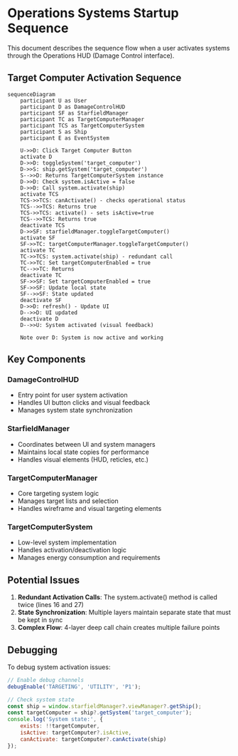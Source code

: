 # Operations Systems Startup Sequence

This document describes the sequence flow when a user activates systems through the Operations HUD (Damage Control interface).

## Target Computer Activation Sequence

```mermaid
sequenceDiagram
    participant U as User
    participant D as DamageControlHUD
    participant SF as StarfieldManager
    participant TC as TargetComputerManager
    participant TCS as TargetComputerSystem
    participant S as Ship
    participant E as EventSystem

    U->>D: Click Target Computer Button
    activate D
    D->>D: toggleSystem('target_computer')
    D->>S: ship.getSystem('target_computer')
    S-->>D: Returns TargetComputerSystem instance
    D->>D: Check system.isActive = false
    D->>D: Call system.activate(ship)
    activate TCS
    TCS->>TCS: canActivate() - checks operational status
    TCS-->>TCS: Returns true
    TCS->>TCS: activate() - sets isActive=true
    TCS-->>TCS: Returns true
    deactivate TCS
    D->>SF: starfieldManager.toggleTargetComputer()
    activate SF
    SF->>TC: targetComputerManager.toggleTargetComputer()
    activate TC
    TC->>TCS: system.activate(ship) - redundant call
    TC->>TC: Set targetComputerEnabled = true
    TC-->>TC: Returns
    deactivate TC
    SF->>SF: Set targetComputerEnabled = true
    SF->>SF: Update local state
    SF-->>SF: State updated
    deactivate SF
    D->>D: refresh() - Update UI
    D-->>D: UI updated
    deactivate D
    D-->>U: System activated (visual feedback)

    Note over D: System is now active and working
```

## Key Components

### DamageControlHUD
- Entry point for user system activation
- Handles UI button clicks and visual feedback
- Manages system state synchronization

### StarfieldManager
- Coordinates between UI and system managers
- Maintains local state copies for performance
- Handles visual elements (HUD, reticles, etc.)

### TargetComputerManager
- Core targeting system logic
- Manages target lists and selection
- Handles wireframe and visual targeting elements

### TargetComputerSystem
- Low-level system implementation
- Handles activation/deactivation logic
- Manages energy consumption and requirements

## Potential Issues

1. **Redundant Activation Calls**: The system.activate() method is called twice (lines 16 and 27)
2. **State Synchronization**: Multiple layers maintain separate state that must be kept in sync
3. **Complex Flow**: 4-layer deep call chain creates multiple failure points

## Debugging

To debug system activation issues:

```javascript
// Enable debug channels
debugEnable('TARGETING', 'UTILITY', 'P1');

// Check system state
const ship = window.starfieldManager?.viewManager?.getShip();
const targetComputer = ship?.getSystem('target_computer');
console.log('System state:', {
    exists: !!targetComputer,
    isActive: targetComputer?.isActive,
    canActivate: targetComputer?.canActivate(ship)
});
```
